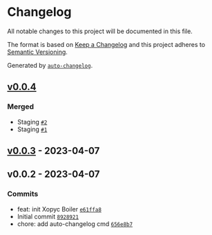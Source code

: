 # Changelog

All notable changes to this project will be documented in this file.

The format is based on [Keep a Changelog](https://keepachangelog.com/en/1.0.0/)
and this project adheres to [Semantic Versioning](https://semver.org/spec/v2.0.0.html).

Generated by [`auto-changelog`](https://github.com/CookPete/auto-changelog).

## [v0.0.4](https://github.com/wayoutff/xopyc/compare/v0.0.3...v0.0.4)

### Merged

- Staging [`#2`](https://github.com/wayoutff/xopyc/pull/2)
- Staging [`#1`](https://github.com/wayoutff/xopyc/pull/1)

## [v0.0.3](https://github.com/wayoutff/xopyc/compare/v0.0.2...v0.0.3) - 2023-04-07

## v0.0.2 - 2023-04-07

### Commits

- feat: init Xopyc Boiler [`e61ffa8`](https://github.com/wayoutff/xopyc/commit/e61ffa88bb68307bd8650c2c01ca9f79125c2720)
- Initial commit [`8928921`](https://github.com/wayoutff/xopyc/commit/89289215721ef6765a7d23951b780d99c9d738bf)
- chore: add auto-changelog cmd [`656e8b7`](https://github.com/wayoutff/xopyc/commit/656e8b76bc5dcf85492e788dec555e0012c39afb)

